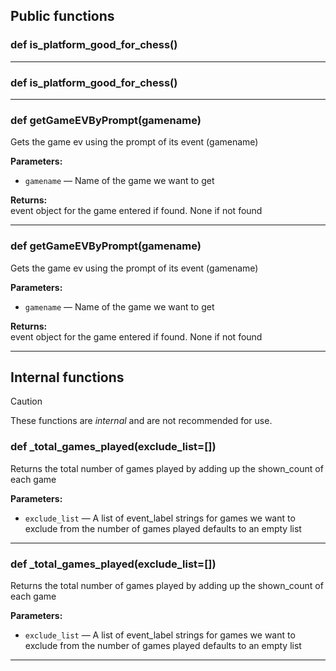## Public functions

### def is_platform_good_for_chess()

---

### def is_platform_good_for_chess()

---

### def getGameEVByPrompt(gamename)

Gets the game ev using the prompt of its event (gamename)

**Parameters:**
- `gamename` &mdash; Name of the game we want to get


**Returns:**<br>
event object for the game entered if found. None if not found

---

### def getGameEVByPrompt(gamename)

Gets the game ev using the prompt of its event (gamename)

**Parameters:**
- `gamename` &mdash; Name of the game we want to get


**Returns:**<br>
event object for the game entered if found. None if not found

---

## Internal functions

> [!CAUTION]
> These functions are *internal* and are not recommended for use.

### def _total_games_played(exclude_list=[])

Returns the total number of games played by adding up the shown_count of each game

**Parameters:**
- `exclude_list` &mdash; A list of event_label strings for games we want to exclude from the number of games played defaults to an empty list


---

### def _total_games_played(exclude_list=[])

Returns the total number of games played by adding up the shown_count of each game

**Parameters:**
- `exclude_list` &mdash; A list of event_label strings for games we want to exclude from the number of games played defaults to an empty list


---

